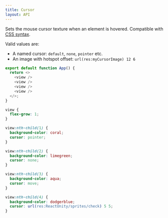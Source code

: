 ```yaml
---
title: Cursor
layout: API
---
```



Sets the mouse cursor texture when an element is hovered. Compatible with [CSS syntax](https://developer.mozilla.org/en-US/docs/Web/CSS/cursor).

Valid values are:
- A named cursor: `default`, `none`, `pointer` etc.
- An image with hotspot offset: `url(res:myCursorImage) 12 6`

<Sandpack>

```js App.js
export default function App() {
  return <>
    <view />
    <view />
    <view />
    <view />
  </>;
}
```

```css style.css active
view {
  flex-grow: 1;
}

view:nth-child(1) {
  background-color: coral;
  cursor: pointer;
}

view:nth-child(2) {
  background-color: limegreen;
  cursor: none;
}

view:nth-child(3) {
  background-color: aqua;
  cursor: move;
}

view:nth-child(4) {
  background-color: dodgerblue;
  cursor: url(res:ReactUnity/sprites/check) 5 5;
}
```

</Sandpack>
